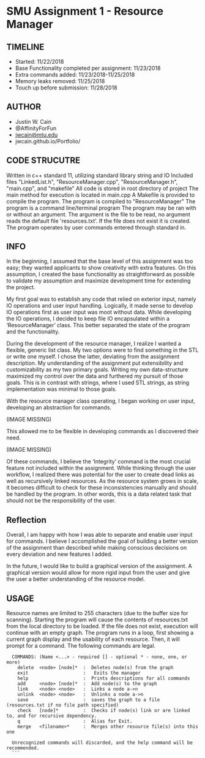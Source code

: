 # SMU Assignment 1 - Resource Manager

## TIMELINE
- Started: 11/22/2018
- Base Functionality completed per assignment: 11/23/2018
- Extra commands added: 11/23/2018-11/25/2018
- Memory leaks removed: 11/25/2018
- Touch up before submission: 11/28/2018

## AUTHOR
- Justin W. Cain 
- @AffinityForFun
- jwcain@mtu.edu
- jwcain.github.io/Portfolio/
  
## CODE STRUCUTRE
  Written in c++ standard 11, utilizing standard library string and IO
  Included files "LinkedList.h", "ResourceManager.cpp", "ResourceManager.h", "main.cpp", and "makefile"
  All code is stored in root directory of project
  The main method for execution is located in main.cpp
  A Makefile is provided to compile the program.
  The program is compiled to "ResourceManager"
  The program is a command line/terminal program
  The program may be ran with or without an argument. The argument is the file to be read, no argument 
  reads the default file 'resources.txt'. If the file does not exist it is created.
  The program operates by user commands entered through standard in.
  
## INFO
In the beginning, I assumed that the base level of this assignment was too easy; they wanted applicants to show creativity with extra features. On this assumption, I created the base functionality as straightforward as possible to validate my assumption and maximize development time for extending the project.

My first goal was to establish any code that relied on exterior input, namely IO operations and user input handling. Logically, it made sense to develop IO operations first as user input was moot without data. While developing the IO operations, I decided to keep file IO encapsulated within a ‘ResourceManager’ class. This better separated the state of the program and the functionality.

During the development of the resource manager, I realize I wanted a flexible, generic list class. My two options were to find something in the STL or write one myself. I chose the latter, deviating from the assignment description. My understanding of the assignment put extensibility and customizability as my two primary goals. Writing my own data-structure maximized my control over the data and furthered my pursuit of those goals.  This is in contrast with strings, where I used STL strings, as string implementation was minimal to those goals.

With the resource manager class operating, I began working on user input, developing an abstraction for commands. 

(IMAGE MISSING)

This allowed me to be flexible in developing commands as I discovered their need.

(IMAGE MISSING)

Of these commands, I believe the ‘Integrity’ command is the most crucial feature not included within the assignment. While thinking through the user workflow, I realized there was potential for the user to create dead links as well as recursively linked resources. As the resource system grows in scale, it becomes difficult to check for these inconsistencies manually and should be handled by the program. In other words, this is a data related task that should not be the responsibility of the user.

## Reflection
Overall, I am happy with how I was able to separate and enable user input for commands.  I believe I accomplished the goal of building a better version of the assignment than described while making conscious decisions on every deviation and new features I added.

In the future, I would like to build a graphical version of the assignment. A graphical version would allow for more rigid input from the user and give the user a better understanding of the resource model.
  
## USAGE
  Resource names are limited to 255 characters (due to the buffer size for scanning).
  Starting the program will cause the contents of resources.txt from the local directory to be loaded.
  If the file does not exist, execution will continue with an empty graph.
  The program runs in a loop, first showing a current graph display and the usability of each resource.
  Then, it will prompt for a command.
  The following commands are legal.
  ```
    COMMANDS: (Name <...> - required [] - optional * - none, one, or more)
      delete  <node> [node]*  :  Deletes node(s) from the graph
      exit                    :   Exits the manager
      help                    :  Prints descriptions for all commands
      add     <node> [node]*  :  Add node(s) to the graph
      link    <node> <node>   :  Links a node a->n
      unlink  <node> <node>   :  Unlinks a node a->n
      save                    :  saves the graph to a file (resources.txt if no file path specified)
      check   [node]*         :  Checks if node(s) link or are linked to, and for recursive dependency.
      q                       :  Alias for Exit.
      merge   <filename>*     :  Merges other resource file(s) into this one
     
    Unrecognized commands will discarded, and the help command will be recommended.
    ```
